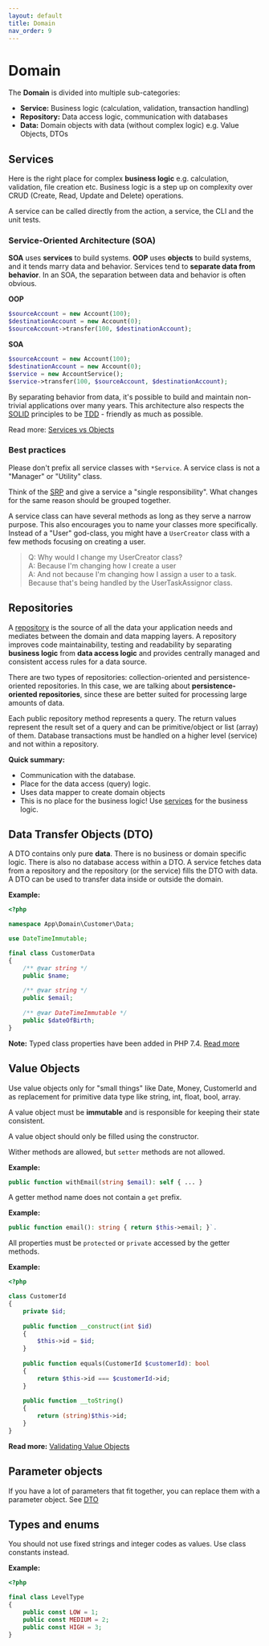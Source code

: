 ```yaml
---
layout: default
title: Domain
nav_order: 9
---
```


# Domain

The **Domain** is divided into multiple sub-categories:

* **Service:** Business logic (calculation, validation, transaction handling)
* **Repository:** Data access logic, communication with databases
* **Data:** Domain objects with data (without complex logic) e.g. Value Objects, DTOs

## Services

Here is the right place for complex **business logic** e.g. calculation, validation, file creation etc.
Business logic is a step up on complexity over CRUD (Create, Read, Update and Delete) operations.

A service can be called directly from the action, a service, the CLI and the unit tests.

### Service-Oriented Architecture (SOA)

**SOA** uses **services** to build systems. 
**OOP** uses **objects** to build systems, and it tends marry data and behavior. 
Services tend to **separate data from behavior**. 
In an SOA, the separation between data and behavior is often obvious.

**OOP**

```php 
$sourceAccount = new Account(100);
$destinationAccount = new Account(0);
$sourceAccount->transfer(100, $destinationAccount);
```

**SOA**

```php
$sourceAccount = new Account(100);
$destinationAccount = new Account(0);
$service = new AccountService();
$service->transfer(100, $sourceAccount, $destinationAccount);
```

By separating behavior from data, it's possible to build and maintain non-trivial applications over many years.
This architecture also respects the [SOLID](https://scotch.io/bar-talk/s-o-l-i-d-the-first-five-principles-of-object-oriented-design) principles to be [TDD](https://hackernoon.com/introduction-to-test-driven-development-tdd-61a13bc92d92) - friendly as much as possible.

Read more: [Services vs Objects](https://dontpaniclabs.com/blog/post/2017/10/12/services-vs-objects)

### Best practices

Please don't prefix all service classes with `*Service`. 
A service class is not a "Manager" or "Utility" class. 

Think of the [SRP](http://pragmaticcraftsman.com/2006/07/single-responsibility-principle/) and give a service a "single responsibility".
What changes for the same reason should be grouped together.
 
A service class can have several methods as long as they serve a narrow purpose. 
This also encourages you to name your classes more specifically. Instead of a "User" god-class, 
you might have a `UserCreator` class with a few methods focusing on creating a user.

> Q: Why would I change my UserCreator class?<br>
> A: Because I'm changing how I create a user<br>
> A: And not because I'm changing how I assign a user to a task. Because that's being handled by the UserTaskAssignor class.<br>

## Repositories

A [repository](https://designpatternsphp.readthedocs.io/en/latest/More/Repository/README.html) 
is the source of all the data your application needs and mediates between the domain and data mapping layers. 
A repository improves code maintainability, testing and readability by separating **business logic** 
from **data access logic** and provides centrally managed and consistent access rules for a data source.

There are two types of repositories: collection-oriented and persistence-oriented repositories. 
In this case, we are talking about **persistence-oriented repositories**, since these are better 
suited for processing large amounts of data.
 
Each public repository method represents a query. The return values represent the result set 
of a query and can be primitive/object or list (array) of them. Database transactions must 
be handled on a higher level (service) and not within a repository.

**Quick summary:**

* Communication with the database.
* Place for the data access (query) logic.
* Uses data mapper to create domain objects
* This is no place for the business logic! Use [services](#services) for the business logic.


## Data Transfer Objects (DTO) 
  
A DTO contains only pure **data**. There is no business or domain specific logic. 
There is also no database access within a DTO. 
A service fetches data from a repository and  the repository (or the service) 
fills the DTO with data. A DTO can be used to transfer data inside or outside the domain.

**Example:**

```php
<?php

namespace App\Domain\Customer\Data;

use DateTimeImmutable;

final class CustomerData
{
    /** @var string */
    public $name;
    
    /** @var string */
    public $email;
    
    /** @var DateTimeImmutable */
    public $dateOfBirth;
}
```

**Note:** Typed class properties have been added in PHP 7.4. [Read more](https://stitcher.io/blog/typed-properties-in-php-74)

## Value Objects

Use value objects only for "small things" like Date, Money, CustomerId and as replacement for 
primitive data type like string, int, float, bool, array. 

A value object must be **immutable** and is responsible for keeping their state consistent. 

A value object should only be filled using the constructor.

Wither methods are allowed, but `setter` methods are not allowed. 

**Example:**

```php
public function withEmail(string $email): self { ... }
```

A getter method name does not contain a `get` prefix. 

**Example:**

```php
public function email(): string { return $this->email; }`. 
```

All properties must be `protected` or `private` accessed by the getter methods.

**Example:**

```php
<?php

class CustomerId
{
    private $id;
    
    public function __construct(int $id)
    {
        $this->id = $id;
    }
    
    public function equals(CustomerId $customerId): bool
    {
        return $this->id === $customerId->id;
    }
    
    public function __toString()
    {
        return (string)$this->id;
    }
}
```

**Read more:** [Validating Value Objects](https://kacper.gunia.me/validating-value-objects/)

## Parameter objects

If you have a lot of parameters that fit together, 
you can replace them with a parameter object. See [DTO](#data-transfer-object-dto)

## Types and enums

You should not use fixed strings and integer codes as values. Use class constants instead. 

**Example:**

```php
<?php

final class LevelType
{
    public const LOW = 1;
    public const MEDIUM = 2;
    public const HIGH = 3;
}
```
